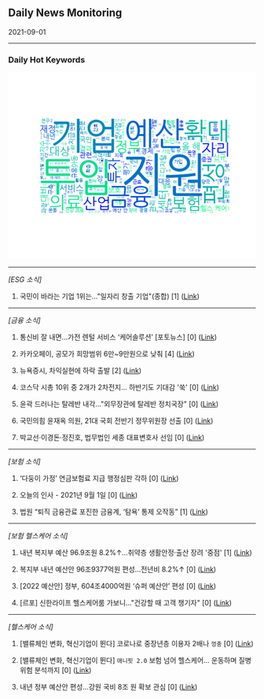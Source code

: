 ## Daily News Monitoring 

2021-09-01 

----------

### Daily Hot Keywords 

![word_cloud](image/2021-09-01_word_cloud.png)

----------

*[ESG 소식]*

1. 국민이 바라는 기업 1위는…"일자리 창출 기업"(종합) [1] ([Link](https://news.naver.com/main/read.naver?mode=LSD&mid=sec&sid1=101&oid=003&aid=0010694642))

----------

*[금융 소식]*

1. 통신비 잘 내면…가전 렌털 서비스 ‘케어솔루션’ [포토뉴스] [0] ([Link](https://news.naver.com/main/read.naver?mode=LSD&mid=sec&sid1=105&oid=032&aid=0003095454))

2. 카카오페이, 공모가 희망범위 6만~9만원으로 낮춰 [4] ([Link](https://news.naver.com/main/read.naver?mode=LSD&mid=sec&sid1=101&oid=022&aid=0003615207))

3. 뉴욕증시, 차익실현에 하락 출발 [2] ([Link](https://news.naver.com/main/read.naver?mode=LSD&mid=sec&sid1=101&oid=001&aid=0012633728))

4. 코스닥 시총 10위 중 2개가 2차전지… 하반기도 기대감 '쑥' [0] ([Link](https://news.naver.com/main/read.naver?mode=LSD&mid=sec&sid1=101&oid=018&aid=0005024832))

5. 윤곽 드러나는 탈레반 내각…"외무장관에 탈레반 정치국장" [0] ([Link](https://news.naver.com/main/read.naver?mode=LSD&mid=sec&sid1=104&oid=032&aid=0003095456))

6. 국민의힘 윤재옥 의원, 21대 국회 전반기 정무위원장 선출 [0] ([Link](https://news.naver.com/main/read.naver?mode=LSD&mid=sec&sid1=100&oid=022&aid=0003615205))

7. 박교선·이경돈·정진호, 법무법인 세종 대표변호사 선임 [0] ([Link](https://news.naver.com/main/read.naver?mode=LSD&mid=sec&sid1=102&oid=025&aid=0003131279))

----------

*[보험 소식]*

1. ‘다둥이 가정’ 연금보험료 지급 행정심판 각하 [0] ([Link](https://news.naver.com/main/read.naver?mode=LSD&mid=sec&sid1=102&oid=056&aid=0011111874))

2. 오늘의 인사 - 2021년 9월 1일 [0] ([Link](https://news.naver.com/main/read.naver?mode=LSD&mid=sec&sid1=102&oid=032&aid=0003095432))

3. 법원 “퇴직 금융관료 포진한 금융계, ‘탐욕’ 통제 오작동” [1] ([Link](https://news.naver.com/main/read.naver?mode=LSD&mid=sec&sid1=101&oid=032&aid=0003095427))

----------

*[보험 헬스케어 소식]*

1. 내년 복지부 예산 96.9조원 8.2%↑…취약층 생활안정·출산 장려 '중점' [1] ([Link](https://news.naver.com/main/read.naver?mode=LSD&mid=sec&sid1=102&oid=215&aid=0000981736))

2. 복지부 내년 예산안 96조9377억원 편성…전년비 8.2%↑ [0] ([Link](https://news.naver.com/main/read.naver?mode=LSD&mid=sec&sid1=102&oid=421&aid=0005573354))

3. [2022 예산안] 정부, 604조4000억원 ‘슈퍼 예산안’ 편성 [0] ([Link](https://news.naver.com/main/read.naver?mode=LSD&mid=sec&sid1=101&oid=119&aid=0002525639))

4. [르포] 신한라이프 헬스케어룸 가보니…"건강할 때 고객 챙기자" [0] ([Link](https://news.naver.com/main/read.naver?mode=LSD&mid=sec&sid1=105&oid=092&aid=0002232201))

----------

*[헬스케어 소식]*

1. [밸류체인 변화, 혁신기업이 뛴다] 코로나로 중장년층 이용자 2배나 `껑충` [0] ([Link](https://news.naver.com/main/read.naver?mode=LSD&mid=sec&sid1=101&oid=029&aid=0002694680))

2. [밸류체인 변화, 혁신기업이 뛴다] `애니핏 2.0` 보험 넘어 헬스케어… 운동하며 질병위험 분석까지 [0] ([Link](https://news.naver.com/main/read.naver?mode=LSD&mid=sec&sid1=101&oid=029&aid=0002694681))

3. 내년 정부 예산안 편성…강원 국비 8조 원 확보 관심 [0] ([Link](https://news.naver.com/main/read.naver?mode=LSD&mid=sec&sid1=101&oid=056&aid=0011111633))

